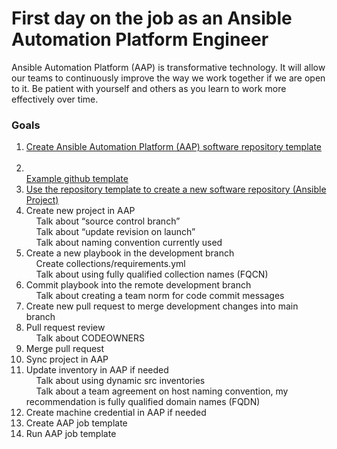 First day on the job as an Ansible Automation Platform Engineer
=========
Ansible Automation Platform (AAP) is transformative technology. It will allow our teams to continuously improve the way we work together if we are open to it. Be patient with yourself and others as you learn to work more effectively over time.

### Goals

<p>
</p>

1. [Create Ansible Automation Platform (AAP) software repository template](https://docs.github.com/en/repositories/creating-and-managing-repositories/creating-a-template-repository)<br>
&nbsp;&nbsp;&nbsp;&nbsp;<li></li>[Example github template](https://github.com/ericcames/hello_world)<br>
2. [Use the repository template to create a new software repository (Ansible Project)](https://docs.github.com/en/repositories/creating-and-managing-repositories/creating-a-repository-from-a-template)<br>
3. Create new project in AAP<br>
&nbsp;&nbsp;&nbsp;&nbsp;Talk about “source control branch”<br>
&nbsp;&nbsp;&nbsp;&nbsp;Talk about “update revision on launch”<br>
&nbsp;&nbsp;&nbsp;&nbsp;Talk about naming convention currently used<br>
4. Create a new playbook in the development branch<br>
&nbsp;&nbsp;&nbsp;&nbsp;Create collections/requirements.yml<br>
&nbsp;&nbsp;&nbsp;&nbsp;Talk about using fully qualified collection names (FQCN)<br>
5. Commit playbook into the remote development branch<br>
&nbsp;&nbsp;&nbsp;&nbsp;Talk about creating a team norm for code commit messages<br>
6. Create new pull request to merge development changes into main branch<br>
7. Pull request review<br>
&nbsp;&nbsp;&nbsp;&nbsp;Talk about CODEOWNERS<br>
8. Merge pull request<br>
9. Sync project in AAP<br>
10. Update inventory in AAP if needed<br>
&nbsp;&nbsp;&nbsp;&nbsp;Talk about using dynamic src inventories<br>
&nbsp;&nbsp;&nbsp;&nbsp;Talk about a team agreement on host naming convention, my recommendation is fully qualified domain names (FQDN)<br>
11. Create machine credential in AAP if needed<br>
12. Create AAP job template<br>
13. Run AAP job template<br>
